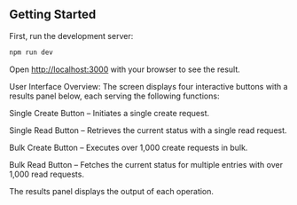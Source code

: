 ## Getting Started

First, run the development server:

```bash
npm run dev
```

Open [http://localhost:3000](http://localhost:3000) with your browser to see the result.

User Interface Overview:
The screen displays four interactive buttons with a results panel below, each serving the following functions:

Single Create Button – Initiates a single create request.

Single Read Button – Retrieves the current status with a single read request.

Bulk Create Button – Executes over 1,000 create requests in bulk.

Bulk Read Button – Fetches the current status for multiple entries with over 1,000 read requests.

The results panel displays the output of each operation.
